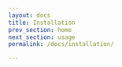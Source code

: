 ```yaml
---
layout: docs
title: Installation
prev_section: home
next_section: usage
permalink: /docs/installation/

---
```

